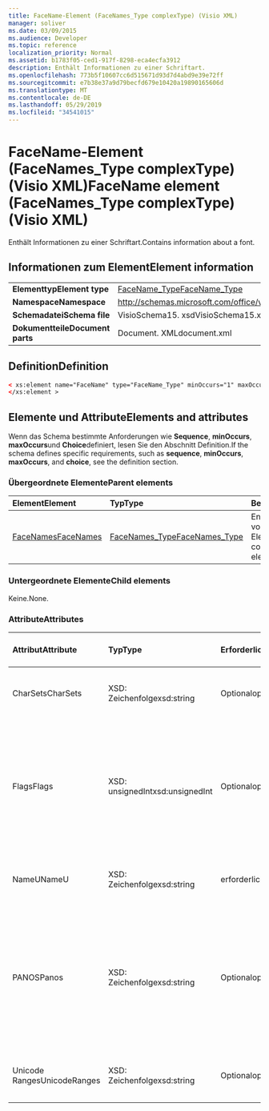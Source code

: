 ```yaml
---
title: FaceName-Element (FaceNames_Type complexType) (Visio XML)
manager: soliver
ms.date: 03/09/2015
ms.audience: Developer
ms.topic: reference
localization_priority: Normal
ms.assetid: b1783f05-ced1-917f-8298-eca4ecfa3912
description: Enthält Informationen zu einer Schriftart.
ms.openlocfilehash: 773b5f10607cc6d515671d93d7d4abd9e39e72ff
ms.sourcegitcommit: e7b38e37a9d79becfd679e10420a19890165606d
ms.translationtype: MT
ms.contentlocale: de-DE
ms.lasthandoff: 05/29/2019
ms.locfileid: "34541015"
---
```

# <a name="facename-element-facenamestype-complextype-visio-xml"></a><span data-ttu-id="19284-103">FaceName-Element (FaceNames_Type complexType) (Visio XML)</span><span class="sxs-lookup"><span data-stu-id="19284-103">FaceName element (FaceNames_Type complexType) (Visio XML)</span></span>

<span data-ttu-id="19284-104">Enthält Informationen zu einer Schriftart.</span><span class="sxs-lookup"><span data-stu-id="19284-104">Contains information about a font.</span></span>
  
## <a name="element-information"></a><span data-ttu-id="19284-105">Informationen zum Element</span><span class="sxs-lookup"><span data-stu-id="19284-105">Element information</span></span>

|||
|:-----|:-----|
|<span data-ttu-id="19284-106">**Elementtyp**</span><span class="sxs-lookup"><span data-stu-id="19284-106">**Element type**</span></span> <br/> |[<span data-ttu-id="19284-107">FaceName_Type</span><span class="sxs-lookup"><span data-stu-id="19284-107">FaceName_Type</span></span>](facename_type-complextypevisio-xml.md) <br/> |
|<span data-ttu-id="19284-108">**Namespace**</span><span class="sxs-lookup"><span data-stu-id="19284-108">**Namespace**</span></span> <br/> |http://schemas.microsoft.com/office/visio/2012/main  <br/> |
|<span data-ttu-id="19284-109">**Schemadatei**</span><span class="sxs-lookup"><span data-stu-id="19284-109">**Schema file**</span></span> <br/> |<span data-ttu-id="19284-110">VisioSchema15. xsd</span><span class="sxs-lookup"><span data-stu-id="19284-110">VisioSchema15.xsd</span></span>  <br/> |
|<span data-ttu-id="19284-111">**Dokumentteile**</span><span class="sxs-lookup"><span data-stu-id="19284-111">**Document parts**</span></span> <br/> |<span data-ttu-id="19284-112">Document. XML</span><span class="sxs-lookup"><span data-stu-id="19284-112">document.xml</span></span>  <br/> |
   
## <a name="definition"></a><span data-ttu-id="19284-113">Definition</span><span class="sxs-lookup"><span data-stu-id="19284-113">Definition</span></span>

```XML
< xs:element name="FaceName" type="FaceName_Type" minOccurs="1" maxOccurs="unbounded" >
</xs:element > 
```

## <a name="elements-and-attributes"></a><span data-ttu-id="19284-114">Elemente und Attribute</span><span class="sxs-lookup"><span data-stu-id="19284-114">Elements and attributes</span></span>

<span data-ttu-id="19284-115">Wenn das Schema bestimmte Anforderungen wie **Sequence**, **minOccurs**, **maxOccurs**und **Choice**definiert, lesen Sie den Abschnitt Definition.</span><span class="sxs-lookup"><span data-stu-id="19284-115">If the schema defines specific requirements, such as **sequence**, **minOccurs**, **maxOccurs**, and **choice**, see the definition section.</span></span> 
  
### <a name="parent-elements"></a><span data-ttu-id="19284-116">Übergeordnete Elemente</span><span class="sxs-lookup"><span data-stu-id="19284-116">Parent elements</span></span>

|<span data-ttu-id="19284-117">**Element**</span><span class="sxs-lookup"><span data-stu-id="19284-117">**Element**</span></span>|<span data-ttu-id="19284-118">**Typ**</span><span class="sxs-lookup"><span data-stu-id="19284-118">**Type**</span></span>|<span data-ttu-id="19284-119">**Beschreibung**</span><span class="sxs-lookup"><span data-stu-id="19284-119">**Description**</span></span>|
|:-----|:-----|:-----|
|[<span data-ttu-id="19284-120">FaceNames</span><span class="sxs-lookup"><span data-stu-id="19284-120">FaceNames</span></span>](facenames-element-visiodocument_type-complextypevisio-xml.md) <br/> |[<span data-ttu-id="19284-121">FaceNames_Type</span><span class="sxs-lookup"><span data-stu-id="19284-121">FaceNames_Type</span></span>](facenames_type-complextypevisio-xml.md) <br/> |<span data-ttu-id="19284-122">Enthält eine Auflistung von **FaceName** -Elementen.</span><span class="sxs-lookup"><span data-stu-id="19284-122">Contains a collection of **FaceName** elements.</span></span>  <br/> |
   
### <a name="child-elements"></a><span data-ttu-id="19284-123">Untergeordnete Elemente</span><span class="sxs-lookup"><span data-stu-id="19284-123">Child elements</span></span>

<span data-ttu-id="19284-124">Keine.</span><span class="sxs-lookup"><span data-stu-id="19284-124">None.</span></span>
  
### <a name="attributes"></a><span data-ttu-id="19284-125">Attribute</span><span class="sxs-lookup"><span data-stu-id="19284-125">Attributes</span></span>

|<span data-ttu-id="19284-126">**Attribut**</span><span class="sxs-lookup"><span data-stu-id="19284-126">**Attribute**</span></span>|<span data-ttu-id="19284-127">**Typ**</span><span class="sxs-lookup"><span data-stu-id="19284-127">**Type**</span></span>|<span data-ttu-id="19284-128">**Erforderlich**</span><span class="sxs-lookup"><span data-stu-id="19284-128">**Required**</span></span>|<span data-ttu-id="19284-129">**Beschreibung**</span><span class="sxs-lookup"><span data-stu-id="19284-129">**Description**</span></span>|<span data-ttu-id="19284-130">**Mögliche Werte**</span><span class="sxs-lookup"><span data-stu-id="19284-130">**Possible values**</span></span>|
|:-----|:-----|:-----|:-----|:-----|
|<span data-ttu-id="19284-131">CharSets</span><span class="sxs-lookup"><span data-stu-id="19284-131">CharSets</span></span>  <br/> |<span data-ttu-id="19284-132">XSD: Zeichenfolge</span><span class="sxs-lookup"><span data-stu-id="19284-132">xsd:string</span></span>  <br/> |<span data-ttu-id="19284-133">Optional</span><span class="sxs-lookup"><span data-stu-id="19284-133">optional</span></span>  <br/> |<span data-ttu-id="19284-134">Die unterstützten Zeichensätze der Schriftart.</span><span class="sxs-lookup"><span data-stu-id="19284-134">The supported character sets of the font.</span></span>  <br/> |<span data-ttu-id="19284-135">Werte des Typs XSD: String.</span><span class="sxs-lookup"><span data-stu-id="19284-135">Values of the xsd:string type.</span></span>  <br/> |
|<span data-ttu-id="19284-136">Flags</span><span class="sxs-lookup"><span data-stu-id="19284-136">Flags</span></span>  <br/> |<span data-ttu-id="19284-137">XSD: unsignedInt</span><span class="sxs-lookup"><span data-stu-id="19284-137">xsd:unsignedInt</span></span>  <br/> |<span data-ttu-id="19284-138">Optional</span><span class="sxs-lookup"><span data-stu-id="19284-138">optional</span></span>  <br/> |<span data-ttu-id="19284-139">Flags, die Folgendes angeben: fehlende Schriftart, Standardschriftart, asiatische Schriftart, komplexe Schriftart, vertikale Schriftart und Schriftarttyp.</span><span class="sxs-lookup"><span data-stu-id="19284-139">Flags that indicate the following: missing font, default font, asian font, complex font, vertical font, and font type.</span></span>  <br/> |<span data-ttu-id="19284-140">Werte des XSD: unsignedInt-Typs.</span><span class="sxs-lookup"><span data-stu-id="19284-140">Values of the xsd:unsignedInt type.</span></span>  <br/> |
|<span data-ttu-id="19284-141">NameU</span><span class="sxs-lookup"><span data-stu-id="19284-141">NameU</span></span>  <br/> |<span data-ttu-id="19284-142">XSD: Zeichenfolge</span><span class="sxs-lookup"><span data-stu-id="19284-142">xsd:string</span></span>  <br/> |<span data-ttu-id="19284-143">erforderlich</span><span class="sxs-lookup"><span data-stu-id="19284-143">required</span></span>  <br/> |<span data-ttu-id="19284-144">Der Name der Schriftart als UTF-16-Unicode-Zeichenfolge.</span><span class="sxs-lookup"><span data-stu-id="19284-144">The name of the font as a UTF-16 Unicode string.</span></span>  <br/> ||
|<span data-ttu-id="19284-145">PANOS</span><span class="sxs-lookup"><span data-stu-id="19284-145">Panos</span></span>  <br/> |<span data-ttu-id="19284-146">XSD: Zeichenfolge</span><span class="sxs-lookup"><span data-stu-id="19284-146">xsd:string</span></span>  <br/> |<span data-ttu-id="19284-147">Optional</span><span class="sxs-lookup"><span data-stu-id="19284-147">optional</span></span>  <br/> |<span data-ttu-id="19284-148">Die Panose-Signatur für die Schriftart.</span><span class="sxs-lookup"><span data-stu-id="19284-148">The panose signature for the font.</span></span> <span data-ttu-id="19284-149">Panose ist ein Klassifikationssystem für Schriften, die Sie basierend auf Ihren visuellen Eigenschaften kategorisieren.</span><span class="sxs-lookup"><span data-stu-id="19284-149">Panose is a classification system for typefaces that categorizes them based upon their visual characteristics.</span></span>  <br/> |<span data-ttu-id="19284-150">Werte des Typs XSD: String.</span><span class="sxs-lookup"><span data-stu-id="19284-150">Values of the xsd:string type.</span></span>  <br/> |
|<span data-ttu-id="19284-151">Unicode Ranges</span><span class="sxs-lookup"><span data-stu-id="19284-151">UnicodeRanges</span></span>  <br/> |<span data-ttu-id="19284-152">XSD: Zeichenfolge</span><span class="sxs-lookup"><span data-stu-id="19284-152">xsd:string</span></span>  <br/> |<span data-ttu-id="19284-153">Optional</span><span class="sxs-lookup"><span data-stu-id="19284-153">optional</span></span>  <br/> |<span data-ttu-id="19284-154">Die unterstützten Unicode-Bereiche der Schriftart.</span><span class="sxs-lookup"><span data-stu-id="19284-154">The supported Unicode ranges of the font.</span></span>  <br/> |<span data-ttu-id="19284-155">Werte des Typs XSD: String.</span><span class="sxs-lookup"><span data-stu-id="19284-155">Values of the xsd:string type.</span></span>  <br/> |
   

